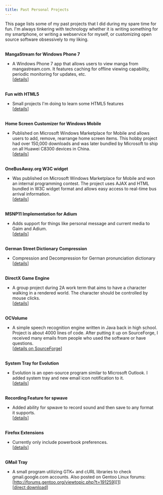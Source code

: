 ```yaml
---
title: Past Personal Projects
---
```

This page lists some of my past projects that I did during my spare time for
fun. I'm always tinkering with technology whether it is writing something for
my smartphone, or writing a webservice for myself, or customizing open source
software obsessively to my liking.

&nbsp;  
**MangaStream for Windows Phone 7**

- A Windows Phone 7 app that allows users to view manga from mangastream.com.
  It features caching for offline viewing capability, periodic monitoring for
  updates, etc.  
  [[details](/mangastream-for-windows-phone-7/)]

&nbsp;  
**Fun with HTML5**

- Small projects I'm doing to learn some HTML5 features  
  [[details](/html5prj/)]

&nbsp;  
**Home Screen Customizer for Windows Mobile**

- Published on Microsoft Windows Marketplace for Mobile and allows users to
  add, remove, rearrange home screen items. This hobby project had over 150,000
  downloads and was later bundled by Microsoft to ship on all Huawei C8300
  devices in China.  
  [[details](/home-screen-customizer-for-windows-mobile/)]

&nbsp;  
**OneBusAway.org W3C widget**

- Was published on Microsoft Windows Marketplace for Mobile and won an internal
  programming contest. The project uses AJAX and HTML bundled in W3C widget
  format and allows easy access to real-time bus arrival information.  
  [[details](/onebusaway-org-w3c-widget/)]

&nbsp;  
**MSNP11 Implementation for Adium**

- Adds support for things like personal message and current media to Gaim and
  Adium.  
  [[details](/msnp11-implementation-for-adium/)]

&nbsp;  
**German Street Dictionary Compression**

- Compression and Decompression for German pronunciation dictionary  
  [[details](/german-street-dictionary-compression/)]

&nbsp;  
**DirectX Game Engine**

- A group project during 2A work term that aims to have a character walking in
  a rendered world. The character should be controlled by mouse clicks.  
  [[details](/directx-game-engine/)]

&nbsp;  
**OCVolume**

- A simple speech recognition engine written in Java back in high school.
  Project is about 4000 lines of code. After putting it up on SourceForge, I
  received many emails from people who used the software or have questions.  
  [[details on SourceForge](http://ocvolume.sf.net/)]

&nbsp;  
**System Tray for Evolution**

- Evolution is an open-source program similar to Microsoft Outlook. I added
  system tray and new email icon notification to it.  
  [[details](/system-tray-for-evolution/)]

&nbsp;  
**Recording Feature for spwave**

- Added ability for spwave to record sound and then save to any format
  it supports.  
  [[details](/recording-feature-for-spwave/)]

&nbsp;  
**Firefox Extensions**

- Currently only include powerbook preferences.  
  [[details](/firefox-extensions/)]

&nbsp;  
**GMail Tray**

- A small program utilizing GTK+ and cURL libraries to check gmail.google.com
  accounts. Also posted on Gentoo Linux forums:
  [http://forums.gentoo.org/viewtopic.php?t=191259][1]  
  [[direct download][2]]

  [1]: http://forums.gentoo.org/viewtopic.php?t=191259
  [2]: /files/gentoo/gmailtray.tar.gz
